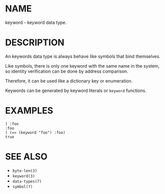 # NAME
keyword - keyword data type.

# DESCRIPTION
An keywords data type is always behave like symbols that bind themselves.

Like symbols, there is only one keyword with the same name in the system, so identity verification can be done by address comparison.

Therefore, it can be used like a dictionary key or enumeration.

Keywords can be generated by keyword literals or `keyword` functions.

# EXAMPLES

    ) :foo
    :foo
    ) (== (keyword "foo") :foo)
    true

# SEE ALSO
- `byte-len(3)`
- `keyword(3)`
- `data-types(7)`
- `symbol(7)`
